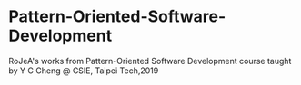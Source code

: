 # Pattern-Oriented-Software-Development
RoJeA's works from Pattern-Oriented Software Development course taught by Y C Cheng @ CSIE, Taipei Tech,2019
